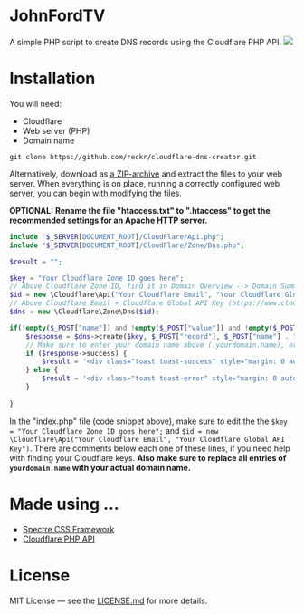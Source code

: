 # JohnFordTV

A simple PHP script to create DNS records using the Cloudflare PHP API.
<img src="https://i.imgur.com/Fwxiwfs.png"/>

# Installation

You will need:
* Cloudflare
* Web server (PHP)
* Domain name

```
git clone https://github.com/reckr/cloudflare-dns-creator.git
```

Alternatively, download as [a ZIP-archive](https://github.com/reckr/cloudflare-dns-creator/archive/master.zip) and extract the files to your web server.
When everything is on place, running a correctly configured web server, you can begin with modifying the files.

**OPTIONAL: Rename the file "htaccess.txt" to ".htaccess" to get the recommended settings for an Apache HTTP server.**

```php
include "$_SERVER[DOCUMENT_ROOT]/CloudFlare/Api.php";
include "$_SERVER[DOCUMENT_ROOT]/CloudFlare/Zone/Dns.php";

$result = "";

$key = "Your Cloudflare Zone ID goes here"; 
// Above Cloudflare Zone ID, find it in Domain Overview --> Domain Summary --> Zone ID
$id = new \Cloudflare\Api("Your Cloudflare Email", "Your Cloudflare Global API Key");
// Above Cloudflare Email + Cloudflare Global API Key (https://www.cloudflare.com/a/profile) --> Global API Key
$dns = new \Cloudflare\Zone\Dns($id);

if(!empty($_POST["name"]) and !empty($_POST["value"]) and !empty($_POST["record"])) {
    $response = $dns->create($key, $_POST["record"], $_POST["name"] . ".yourdomain.name", $_POST["value"], 1);
    // Make sure to enter your domain name above (.yourdomain.name), or else the script won't work
    if ($response->success) {
        $result = '<div class="toast toast-success" style="margin: 0 auto; width:714px;text-align: center;"><b>Success!</b> Your hostname <b>' . $_POST['name'] . '.yourdomain.name</b> is now online!</div>';
    } else {
        $result = '<div class="toast toast-error" style="margin: 0 auto; width:714px;text-align: center;"><b>Sorry!</b> Your hostname <b>' . $_POST['name'] . '.yourdomain.name</b> could not be created!</div>';
    }
    
}
```
In the "index.php" file (code snippet above), make sure to edit the the `$key = "Your Cloudflare Zone ID goes here";` and `$id = new \Cloudflare\Api("Your Cloudflare Email", "Your Cloudflare Global API Key")`.
There are comments below each one of these lines, if you need help with finding your Cloudflare keys.
**Also make sure to replace all entries of `yourdomain.name` with your actual domain name.**

# Made using …

* [Spectre CSS Framework](https://github.com/picturepan2/spectre)
* [Cloudflare PHP API](https://github.com/jamesryanbell/cloudflare)

# License
MIT License — see the [LICENSE.md](https://github.com/reckr/cloudflare-dns-creator/blob/master/LICENSE.md) for more details.
